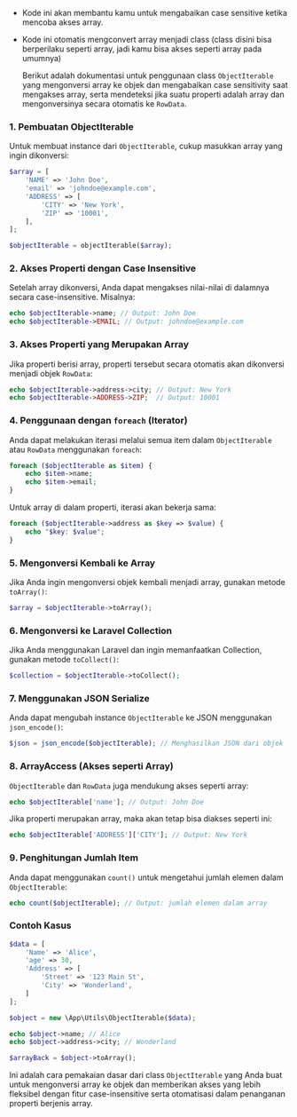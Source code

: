 - Kode ini akan membantu kamu untuk mengabaikan case sensitive ketika mencoba akses array.
- Kode ini otomatis mengconvert array menjadi class (class disini bisa berperilaku seperti array, jadi kamu bisa akses seperti array pada umumnya)

  Berikut adalah dokumentasi untuk penggunaan class `ObjectIterable` yang mengonversi array ke objek dan mengabaikan case sensitivity saat mengakses array, serta mendeteksi jika suatu properti adalah array dan mengonversinya secara otomatis ke `RowData`.

### 1. **Pembuatan ObjectIterable**

Untuk membuat instance dari `ObjectIterable`, cukup masukkan array yang ingin dikonversi:

```php
$array = [
    'NAME' => 'John Doe',
    'email' => 'johndoe@example.com',
    'ADDRESS' => [
        'CITY' => 'New York',
        'ZIP' => '10001',
    ],
];

$objectIterable = objectIterable($array);
```

### 2. **Akses Properti dengan Case Insensitive**

Setelah array dikonversi, Anda dapat mengakses nilai-nilai di dalamnya secara case-insensitive. Misalnya:

```php
echo $objectIterable->name; // Output: John Doe
echo $objectIterable->EMAIL; // Output: johndoe@example.com
```

### 3. **Akses Properti yang Merupakan Array**

Jika properti berisi array, properti tersebut secara otomatis akan dikonversi menjadi objek `RowData`:

```php
echo $objectIterable->address->city; // Output: New York
echo $objectIterable->ADDRESS->ZIP;  // Output: 10001
```

### 4. **Penggunaan dengan `foreach` (Iterator)**

Anda dapat melakukan iterasi melalui semua item dalam `ObjectIterable` atau `RowData` menggunakan `foreach`:

```php
foreach ($objectIterable as $item) {
    echo $item->name;
    echo $item->email;
}
```

Untuk array di dalam properti, iterasi akan bekerja sama:

```php
foreach ($objectIterable->address as $key => $value) {
    echo "$key: $value";
}
```

### 5. **Mengonversi Kembali ke Array**

Jika Anda ingin mengonversi objek kembali menjadi array, gunakan metode `toArray()`:

```php
$array = $objectIterable->toArray();
```

### 6. **Mengonversi ke Laravel Collection**

Jika Anda menggunakan Laravel dan ingin memanfaatkan Collection, gunakan metode `toCollect()`:

```php
$collection = $objectIterable->toCollect();
```

### 7. **Menggunakan JSON Serialize**

Anda dapat mengubah instance `ObjectIterable` ke JSON menggunakan `json_encode()`:

```php
$json = json_encode($objectIterable); // Menghasilkan JSON dari objek
```

### 8. **ArrayAccess (Akses seperti Array)**

`ObjectIterable` dan `RowData` juga mendukung akses seperti array:

```php
echo $objectIterable['name']; // Output: John Doe
```

Jika properti merupakan array, maka akan tetap bisa diakses seperti ini:

```php
echo $objectIterable['ADDRESS']['CITY']; // Output: New York
```

### 9. **Penghitungan Jumlah Item**

Anda dapat menggunakan `count()` untuk mengetahui jumlah elemen dalam `ObjectIterable`:

```php
echo count($objectIterable); // Output: jumlah elemen dalam array
```

### Contoh Kasus

```php
$data = [
    'Name' => 'Alice',
    'age' => 30,
    'Address' => [
        'Street' => '123 Main St',
        'City' => 'Wonderland',
    ]
];

$object = new \App\Utils\ObjectIterable($data);

echo $object->name; // Alice
echo $object->address->city; // Wonderland

$arrayBack = $object->toArray();
``` 

Ini adalah cara pemakaian dasar dari class `ObjectIterable` yang Anda buat untuk mengonversi array ke objek dan memberikan akses yang lebih fleksibel dengan fitur case-insensitive serta otomatisasi dalam penanganan properti berjenis array.

